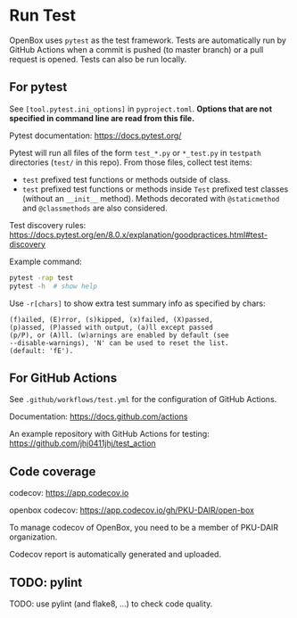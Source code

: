# Run Test

OpenBox uses `pytest` as the test framework.
Tests are automatically run by GitHub Actions when a commit is pushed (to master branch) or a pull request is opened.
Tests can also be run locally.

## For pytest

See `[tool.pytest.ini_options]` in `pyproject.toml`.
**Options that are not specified in command line are read from this file.**

Pytest documentation: https://docs.pytest.org/

Pytest will run all files of the form `test_*.py` or `*_test.py` in `testpath` directories (`test/` in this repo). From those files, collect test items:
+ `test` prefixed test functions or methods outside of class.
+ `test` prefixed test functions or methods inside `Test` prefixed test classes (without an `__init__` method). Methods decorated with `@staticmethod` and `@classmethods` are also considered.

Test discovery rules: https://docs.pytest.org/en/8.0.x/explanation/goodpractices.html#test-discovery


Example command:
```bash
pytest -rap test
pytest -h  # show help
```

Use `-r[chars]` to show extra test summary info as specified by chars:
```
(f)ailed, (E)rror, (s)kipped, (x)failed, (X)passed,
(p)assed, (P)assed with output, (a)ll except passed
(p/P), or (A)ll. (w)arnings are enabled by default (see
--disable-warnings), 'N' can be used to reset the list.
(default: 'fE').
```


## For GitHub Actions

See `.github/workflows/test.yml` for the configuration of GitHub Actions.

Documentation: https://docs.github.com/actions

An example repository with GitHub Actions for testing:
https://github.com/jhj0411jhj/test_action


## Code coverage

codecov: https://app.codecov.io

openbox codecov: https://app.codecov.io/gh/PKU-DAIR/open-box

To manage codecov of OpenBox, you need to be a member of PKU-DAIR organization.

Codecov report is automatically generated and uploaded.


## TODO: pylint

TODO: use pylint (and flake8, ...) to check code quality.
